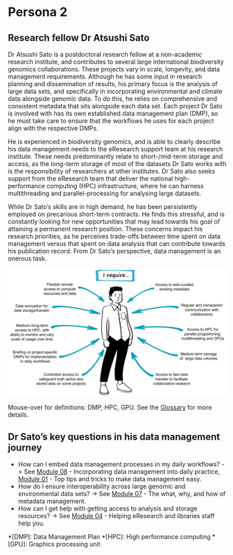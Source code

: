 # Persona 2

## Research fellow Dr Atsushi Sato

Dr Atsushi Sato is a postdoctoral research fellow at a non-academic research institute, and contributes to several large international biodiversity genomics collaborations. These projects vary in scale, longevity, and data management requirements. Although he has some input in research planning and dissemination of results, his primary focus is the analysis of large data sets, and specifically in incorporating environmental and climate data alongside genomic data. To do this, he relies on comprehensive and consistent metadata that sits alongside each data set. Each project Dr Sato is involved with has its own established data management plan (DMP), so he must take care to ensure that the workflows he uses for each project align with the respective DMPs. 

He is experienced in biodiversity genomics, and is able to clearly describe his data management needs to the eResearch support team at his research institute. These needs predominantly relate to short-/mid-term storage and access, as the long-term storage of most of the datasets Dr Sato works with is the responsibility of researchers at other institutes. Dr Sato also seeks support from the eResearch team that deliver the national high-performance computing (HPC) infrastructure, where he can harness multithreading and parallel-processing for analysing large datasets. 

While Dr Sato’s skills are in high demand, he has been persistently employed on precarious short-term contracts. He finds this stressful, and is constantly looking for new opportunities that may lead towards his goal of attaining a permanent research position. These concerns impact his research priorities, as he perceives trade-offs between time spent on data management versus that spent on data analysis that can contribute towards his publication record. From Dr Sato’s perspective, data management is an onerous task.

![The data management needs of postdoctoral researcher Dr Atsushi Sato](../figures/Persona2.png)

Mouse-over for definitions: DMP, HPC, GPU. See the [Glossary](https://genomicsaotearoa.github.io/data-management-resources/glossary/) for more details. 

## Dr Sato’s key questions in his data management journey

* How can I embed data management processes in my daily workflows? -> See [Module 08](https://genomicsaotearoa.github.io/data-management-resources/modules/module08/) - Incorporating data management into daily practice, [Module 01](https://genomicsaotearoa.github.io/data-management-resources/modules/module11/) - Top tips and tricks to make data management easy.
* How do I ensure interoperability across large genomic and environmental data sets? -> See [Module 07](https://genomicsaotearoa.github.io/data-management-resources/modules/module07/) - The what, why, and how of metadata management.
* How can I get help with getting access to analysis and storage resources? -> See [Module 04](https://genomicsaotearoa.github.io/data-management-resources/modules/module04/) - Helping eResearch and libraries staff help you.

*[DMP]: Data Management Plan
*[HPC]: High performance computing
*[GPU]: Graphics processing unit
